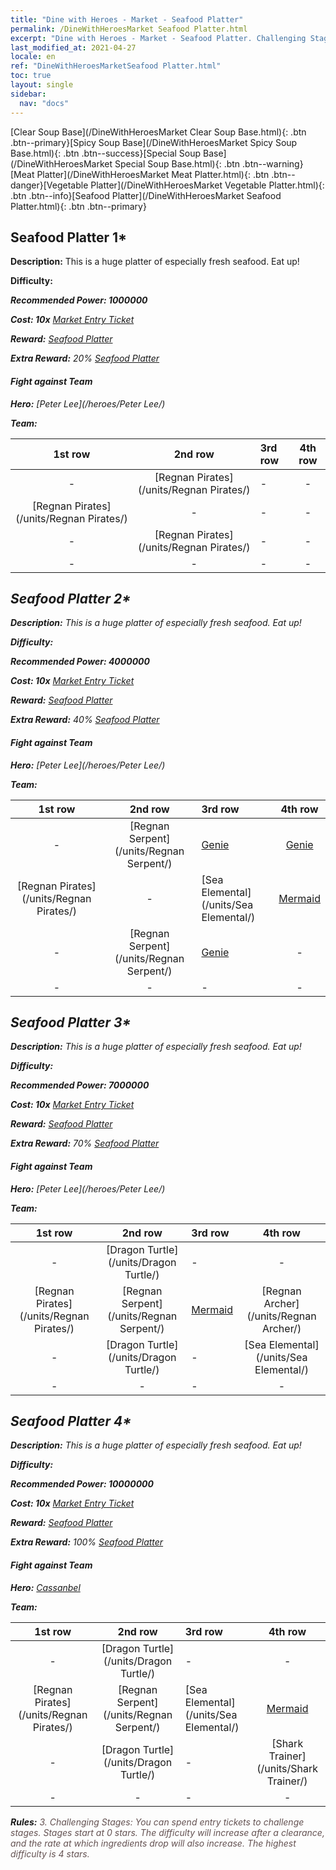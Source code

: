 ```yaml
---
title: "Dine with Heroes - Market - Seafood Platter"
permalink: /DineWithHeroesMarket Seafood Platter.html
excerpt: "Dine with Heroes - Market - Seafood Platter. Challenging Stages: You can spend entry tickets to challenge stages. Stages start at 0 stars. The difficulty will increase after a clearance, and the rate at which ingredients drop will also increase."
last_modified_at: 2021-04-27
locale: en
ref: "DineWithHeroesMarketSeafood Platter.html"
toc: true
layout: single
sidebar:
  nav: "docs"
---
```


[Clear Soup Base](/DineWithHeroesMarket Clear Soup Base.html){: .btn .btn--primary}[Spicy Soup Base](/DineWithHeroesMarket Spicy Soup Base.html){: .btn .btn--success}[Special Soup Base](/DineWithHeroesMarket Special Soup Base.html){: .btn .btn--warning}[Meat Platter](/DineWithHeroesMarket Meat Platter.html){: .btn .btn--danger}[Vegetable Platter](/DineWithHeroesMarket Vegetable Platter.html){: .btn .btn--info}[Seafood Platter](/DineWithHeroesMarket Seafood Platter.html){: .btn .btn--primary}

## Seafood Platter 1*
 **Description:** This is a huge platter of especially fresh seafood. Eat up!

 **Difficulty:** <i class="fas fa-star"/>

 **Recommended Power: 1000000**

 **Cost: 10x** [Market Entry Ticket](/Items/con_1157/)

 **Reward:** [Seafood Platter](/Items/con_1163/)

 **Extra Reward:** 20% [Seafood Platter](/Items/con_1163/)

#### Fight against Team
 **Hero:** [Peter Lee](/heroes/Peter Lee/)

 **Team:**



  | 1st row | 2nd row | 3rd row | 4th row |
  |:----:|:----:|:----|:----:|
  | - | [Regnan Pirates](/units/Regnan Pirates/) | - | - |
  | [Regnan Pirates](/units/Regnan Pirates/) | - | - | - |
  | - | [Regnan Pirates](/units/Regnan Pirates/) | - | - |
  | - | - | - | - |


## Seafood Platter 2*
 **Description:** This is a huge platter of especially fresh seafood. Eat up!

 **Difficulty:** <i class="fas fa-star"/><i class="fas fa-star"/>

 **Recommended Power: 4000000**

 **Cost: 10x** [Market Entry Ticket](/Items/con_1157/)

 **Reward:** [Seafood Platter](/Items/con_1163/)

 **Extra Reward:** 40% [Seafood Platter](/Items/con_1163/)

#### Fight against Team
 **Hero:** [Peter Lee](/heroes/Peter Lee/)

 **Team:**



  | 1st row | 2nd row | 3rd row | 4th row |
  |:----:|:----:|:----|:----:|
  | - | [Regnan Serpent](/units/Regnan Serpent/) | [Genie](/units/Genie/) | [Genie](/units/Genie/) |
  | [Regnan Pirates](/units/Regnan Pirates/) | - | [Sea Elemental](/units/Sea Elemental/) | [Mermaid](/units/Mermaid/) |
  | - | [Regnan Serpent](/units/Regnan Serpent/) | [Genie](/units/Genie/) | - |
  | - | - | - | - |


## Seafood Platter 3*
 **Description:** This is a huge platter of especially fresh seafood. Eat up!

 **Difficulty:** <i class="fas fa-star"/><i class="fas fa-star"/><i class="fas fa-star"/>

 **Recommended Power: 7000000**

 **Cost: 10x** [Market Entry Ticket](/Items/con_1157/)

 **Reward:** [Seafood Platter](/Items/con_1163/)

 **Extra Reward:** 70% [Seafood Platter](/Items/con_1163/)

#### Fight against Team
 **Hero:** [Peter Lee](/heroes/Peter Lee/)

 **Team:**



  | 1st row | 2nd row | 3rd row | 4th row |
  |:----:|:----:|:----|:----:|
  | - | [Dragon Turtle](/units/Dragon Turtle/) | - | - |
  | [Regnan Pirates](/units/Regnan Pirates/) | [Regnan Serpent](/units/Regnan Serpent/) | [Mermaid](/units/Mermaid/) | [Regnan Archer](/units/Regnan Archer/) |
  | - | [Dragon Turtle](/units/Dragon Turtle/) | - | [Sea Elemental](/units/Sea Elemental/) |
  | - | - | - | - |


## Seafood Platter 4*
 **Description:** This is a huge platter of especially fresh seafood. Eat up!

 **Difficulty:** <i class="fas fa-star"/><i class="fas fa-star"/><i class="fas fa-star"/><i class="fas fa-star"/>

 **Recommended Power: 10000000**

 **Cost: 10x** [Market Entry Ticket](/Items/con_1157/)

 **Reward:** [Seafood Platter](/Items/con_1163/)

 **Extra Reward:** 100% [Seafood Platter](/Items/con_1163/)

#### Fight against Team
 **Hero:** [Cassanbel](/heroes/Cassanbel/)

 **Team:**



  | 1st row | 2nd row | 3rd row | 4th row |
  |:----:|:----:|:----|:----:|
  | - | [Dragon Turtle](/units/Dragon Turtle/) | - | - |
  | [Regnan Pirates](/units/Regnan Pirates/) | [Regnan Serpent](/units/Regnan Serpent/) | [Sea Elemental](/units/Sea Elemental/) | [Mermaid](/units/Mermaid/) |
  | - | [Dragon Turtle](/units/Dragon Turtle/) | - | [Shark Trainer](/units/Shark Trainer/) |
  | - | - | - | - |




 **Rules:** <span style="color: #645252">3. Challenging Stages: You can spend entry tickets to challenge stages. Stages start at 0 stars. The difficulty will increase after a clearance, and the rate at which ingredients drop will also increase. The highest difficulty is 4 stars.</span><br/><span style="color: #ffffff;font-size:6px">　</span><br/>

